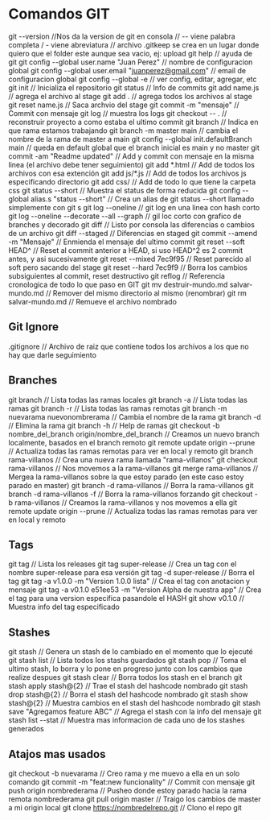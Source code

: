 # Comandos GIT

git --version //Nos da la version de git en consola
// -- viene palabra completa / - viene abreviatura
// archivo .gitkeep se crea en un lugar donde quiero que el folder este aunque sea vacio, ej: upload
git help // ayuda de git
git config --global user.name "Juan Perez" // nombre de configuracion global
git config --global user.email "juanperez@gmail.com" // email de configuracion global
git config --global -e // ver config, editar, agregar, etc
git init // Inicializa el repositorio
git status // Info de commits
git add name.js // agrega el archivo al stage
git add . // agrega todos los archivos al stage
git reset name.js // Saca archvio del stage
git commit -m "mensaje" // Commit con mensaje
git log // muestra los logs
git checkout -- . // reconstruir proyecto a como estaba el ultimo commit
git branch // Indica en que rama estamos trabajando
git branch -m master main // cambia el nombre de la rama de master a main
git config --global init.defaultBranch main // queda en default global que el branch inicial es main y no master
git commit -am "Readme updated" // Add y commit con mensaje en la misma linea (el archivo debe tener seguimiento)
git add \*.html // Add de todos los archivos con esa extención
git add js/\*.js // Add de todos los archivos js especificando directorio
git add css/ // Add de todo lo que tiene la carpeta css
git status --short // Muestra el status de forma reducida
git config --global alias.s "status --short" // Crea un alias de git status --short llamado simplemente con git s
git log --oneline // git log en una linea con hash corto
git log --oneline --decorate --all --graph // gil loc corto con grafico de branches y decorado
git diff // Listo por consola las diferencias o cambios de un archivo
git diff --staged // Diferencias en staged
git commit --amend -m "Mensaje" // Enmienda el mensaje del ultimo commit
git reset --soft HEAD^ // Reset al commit anterior a HEAD, si uso HEAD^2 es 2 commit antes, y asi sucesivamente
git reset --mixed 7ec9f95 // Reset parecido al soft pero sacando del stage
git reset --hard 7ec9f9 // Borra los cambios subsiguientes al commit, reset destructivo
git reflog // Referencia cronologica de todo lo que paso en GIT
git mv destruir-mundo.md salvar-mundo.md // Remover del mismo directorio al mismo (renombrar)
git rm salvar-mundo.md // Remueve el archivo nombrado

## Git Ignore

.gitignore // Archivo de raiz que contiene todos los archivos a los que no hay que darle seguimiento

## Branches

git branch // Lista todas las ramas locales
git branch -a // Lista todas las ramas
git branch -r // Lista todas las ramas remotas
git branch -m nuevarama nuevonombrerama // Cambia el nombre de la rama
git branch -d // Elimina la rama
git branch -h // Help de ramas
git checkout -b nombre_del_branch origin/nombre_del_branch // Creamos un nuevo branch localmente, basados en el branch remoto
git remote update origin --prune // Actualiza todas las ramas remotas para ver en local y remoto
git branch rama-villanos // Crea una nueva rama llamada "rama-villanos"
git checkout rama-villanos // Nos movemos a la rama-villanos
git merge rama-villanos // Mergea la rama-villanos sobre la que estoy parado (en este caso estoy parado en master)
git branch -d rama-villanos // Borra la rama-villanos
git branch -d rama-villanos -f // Borra la rama-villanos forzando
git checkout -b rama-villanos // Creamos la rama-villanos y nos movemos a ella
git remote update origin --prune // Actualiza todas las ramas remotas para ver en local y remoto

## Tags

git tag // Lista los releases
git tag super-release // Crea un tag con el nombre super-release para esa versión
git tag -d super-release // Borra el tag
git tag -a v1.0.0 -m "Version 1.0.0 lista" // Crea el tag con anotacion y mensaje
git tag -a v0.1.0 e51ee53 -m "Version Alpha de nuestra app" // Crea el tag para una version especifica pasandole el HASH
git show v0.1.0 // Muestra info del tag especificado

## Stashes

git stash // Genera un stash de lo cambiado en el momento que lo ejecuté
git stash list // Lista todos los stashs guardados
git stash pop // Toma el ultimo stash, lo borra y lo pone en progreso junto con los cambios que realize despues
git stash clear // Borra todos los stash en el branch
git stash apply stash@{2} // Trae el stash del hashcode nombrado
git stash drop stash@{2} // Borra el stash del hashcode nombrado
git stash show stash@{2} // Muestra cambios en el stash del hashcode nombrado
git stash save "Agregamos feature ABC" // Agrega el stash con la info del mensaje
git stash list --stat // Muestra mas informacion de cada uno de los stashes generados

## Atajos mas usados

git checkout -b nuevarama // Creo rama y me muevo a ella en un solo comando
git commit -m "feat:new funcionality" // Commit con mensaje
git push origin nombrederama // Pusheo donde estoy parado hacia la rama remota nombrederama
git pull origin master // Traigo los cambios de master a mi origin local
git clone https://nombredelrepo.git // Clono el repo git

